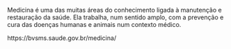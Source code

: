 Medicina é uma das muitas áreas do conhecimento ligada à manutenção e restauração da saúde. Ela trabalha, num sentido amplo, com a prevenção e cura das doenças humanas e animais num contexto médico.</p>
</html><img><medicina class="jpg">https://bvsms.saude.gov.br/medicina/</medicina>
